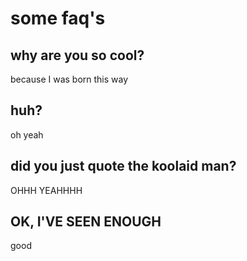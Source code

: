 # some faq's
## why are you so cool?
because I was born this way
## huh?
oh yeah
## did you just quote the koolaid man?
OHHH YEAHHHH
## OK, I'VE SEEN ENOUGH
good